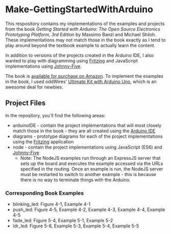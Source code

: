 # Make-GettingStartedWithArduino
This respository contains my implementations of the examples and projects from the book *Getting Started with Arduino: The Open Source Electronics Prototyping Platform, 3rd Edition* by Massimo Banzi and Michael Shiloh. These implementations may not match those in the book exactly as I tend to play around beyond the textbook example to actually learn the content.

In addition to versions of the projects created in the Arduino IDE, I also wanted to play with diagramming using [Fritzing](http://fritzing.org/home/) and JavaScript implementations using [Johnny-Five](http://johnny-five.io/).

The book is [available for purchase on Amazon](http://www.amazon.com/Getting-Started-Arduino-Electronics-Prototyping/dp/1449363334). To implement the examples in the book, I used oddWires' [Ultimate Kit with Arduino Uno](http://www.oddwires.com/the-ultimate-arduino-kit/), which is an awesome deal for newbies. 

## Project Files
In the repository, you'll find the following areas:
* arduinoIDE - contain the project implementations that will most closely match those in the book - they are all created using the [Arduino IDE](https://www.arduino.cc/en/Main/Software)
* diagrams - prototype diagrams for each of the project implementations using the [Fritzing](http://fritzing.org/home/) application
* node - contain the project implementations using JavaScript (ES6) and [Johnny-Five](http://johnny-five.io/)
  * Note: The NodeJS examples run through an ExpressJS server that sets up the board and executes the example accessed via the URLs specified in the routing. Once an example is run, the NodeJS server must be restarted to switch to another example - this is because there is no way to terminate things with the Arduino.

### Corresponding Book Examples
* blinking_led: Figure 4-1, Example 4-1
* push_led: Figure 4-5, Example 4-2, Example 4-3, Example 4-4, Example 4-5
* fade_led: Figure 5-4, Example 5-1, Example 5-2
* ldr_led: Figure 5-6, Example 5-3, Example 5-4, Example 5-5

